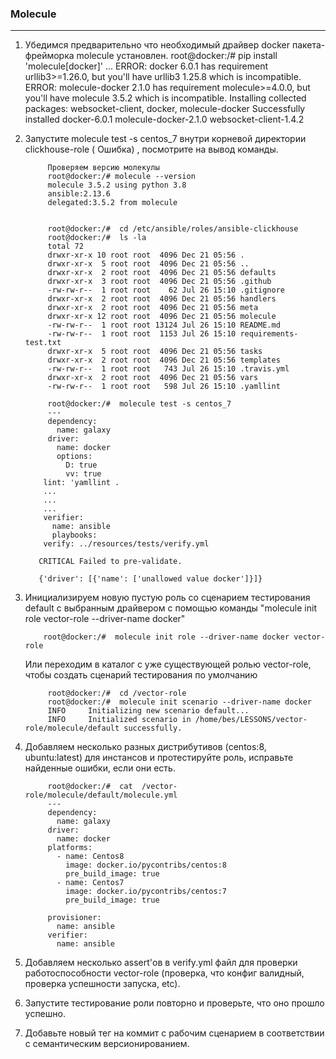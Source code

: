 ### Molecule
----

1) Убедимся предварительно что необходимый драйвер  docker пакета-фрейморка molecule установлен.
            root@docker:/#   pip install 'molecule[docker]'
            ...
            ERROR: docker 6.0.1 has requirement urllib3>=1.26.0, but you'll have urllib3 1.25.8 which is incompatible.
            ERROR: molecule-docker 2.1.0 has requirement molecule>=4.0.0, but you'll have molecule 3.5.2 which is incompatible.
            Installing collected packages: websocket-client, docker, molecule-docker
            Successfully installed docker-6.0.1 molecule-docker-2.1.0 websocket-client-1.4.2


3) Запустите molecule test -s centos_7 внутри корневой директории clickhouse-role ( Ошибка) , посмотрите на вывод команды.

            Проверяем версию молекулы
            root@docker:/# molecule --version
            molecule 3.5.2 using python 3.8
            ansible:2.13.6
            delegated:3.5.2 from molecule


            root@docker:/#  cd /etc/ansible/roles/ansible-clickhouse
            root@docker:/#  ls -la
            total 72
            drwxr-xr-x 10 root root  4096 Dec 21 05:56 .
            drwxr-xr-x  5 root root  4096 Dec 21 05:56 ..
            drwxr-xr-x  2 root root  4096 Dec 21 05:56 defaults
            drwxr-xr-x  3 root root  4096 Dec 21 05:56 .github
            -rw-rw-r--  1 root root    62 Jul 26 15:10 .gitignore
            drwxr-xr-x  2 root root  4096 Dec 21 05:56 handlers
            drwxr-xr-x  2 root root  4096 Dec 21 05:56 meta
            drwxr-xr-x 12 root root  4096 Dec 21 05:56 molecule
            -rw-rw-r--  1 root root 13124 Jul 26 15:10 README.md
            -rw-rw-r--  1 root root  1153 Jul 26 15:10 requirements-test.txt
            drwxr-xr-x  5 root root  4096 Dec 21 05:56 tasks
            drwxr-xr-x  2 root root  4096 Dec 21 05:56 templates
            -rw-rw-r--  1 root root   743 Jul 26 15:10 .travis.yml
            drwxr-xr-x  2 root root  4096 Dec 21 05:56 vars
            -rw-rw-r--  1 root root   598 Jul 26 15:10 .yamllint

            root@docker:/#  molecule test -s centos_7
            ---
            dependency:
              name: galaxy
            driver:
              name: docker
              options:
                D: true
                vv: true
           lint: 'yamllint .
           ...
           ...
           ...
           verifier:
             name: ansible
             playbooks:
           verify: ../resources/tests/verify.yml
   
          CRITICAL Failed to pre-validate.
   
          {'driver': [{'name': ['unallowed value docker']}]}


3) Инициализируем новую  пустую роль со сценарием тестирования default с выбранным драйвером
    c помощью команды  "molecule init role vector-role --driver-name docker"

           root@docker:/#  molecule init role --driver-name docker vector-role
  
    Или переходим  в каталог с уже существующей ролью vector-role, чтобы создать сценарий тестирования по умолчанию

            root@docker:/#  cd /vector-role
            root@docker:/#  molecule init scenario --driver-name docker
            INFO     Initializing new scenario default...
            INFO     Initialized scenario in /home/bes/LESSONS/vector-role/molecule/default successfully.

4) Добавляем несколько разных дистрибутивов (centos:8, ubuntu:latest) для инстансов и протестируйте роль, исправьте найденные ошибки, если они есть.
          
            root@docker:/#  cat  /vector-role/molecule/default/molecule.yml
            ---
            dependency:
              name: galaxy
            driver:
              name: docker
            platforms:
              - name: Centos8
                image: docker.io/pycontribs/centos:8
                pre_build_image: true
              - name: Centos7
                image: docker.io/pycontribs/centos:7
                pre_build_image: true

            provisioner:
              name: ansible
            verifier:
              name: ansible

5) Добавляем несколько assert'ов в verify.yml файл для проверки работоспособности vector-role
   (проверка, что конфиг валидный, проверка успешности запуска, etc).
6) Запустите тестирование роли повторно и проверьте, что оно прошло успешно.
7) Добавьте новый тег на коммит с рабочим сценарием в соответствии с семантическим версионированием.
